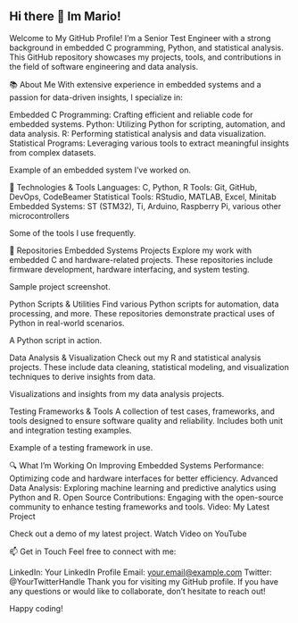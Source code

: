 ## Hi there 👋 Im Mario!

Welcome to My GitHub Profile!
I’m a Senior Test Engineer with a strong background in embedded C programming, Python, and statistical analysis. This GitHub repository showcases my projects, tools, and contributions in the field of software engineering and data analysis.

📚 About Me
With extensive experience in embedded systems and a passion for data-driven insights, I specialize in:

Embedded C Programming: Crafting efficient and reliable code for embedded systems.
Python: Utilizing Python for scripting, automation, and data analysis.
R: Performing statistical analysis and data visualization.
Statistical Programs: Leveraging various tools to extract meaningful insights from complex datasets.

Example of an embedded system I’ve worked on.

🔧 Technologies & Tools
Languages: C, Python, R
Tools: Git, GitHub, DevOps, CodeBeamer
Statistical Tools: RStudio, MATLAB, Excel, Minitab
Embedded Systems: ST (STM32), Ti, Arduino, Raspberry Pi, various other microcontrollers
 

Some of the tools I use frequently.

📁 Repositories
Embedded Systems Projects
Explore my work with embedded C and hardware-related projects. These repositories include firmware development, hardware interfacing, and system testing.


Sample project screenshot.

Python Scripts & Utilities
Find various Python scripts for automation, data processing, and more. These repositories demonstrate practical uses of Python in real-world scenarios.


A Python script in action.

Data Analysis & Visualization
Check out my R and statistical analysis projects. These include data cleaning, statistical modeling, and visualization techniques to derive insights from data.


Visualizations and insights from my data analysis projects.

Testing Frameworks & Tools
A collection of test cases, frameworks, and tools designed to ensure software quality and reliability. Includes both unit and integration testing examples.


Example of a testing framework in use.

🔍 What I’m Working On
Improving Embedded Systems Performance: Optimizing code and hardware interfaces for better efficiency.
Advanced Data Analysis: Exploring machine learning and predictive analytics using Python and R.
Open Source Contributions: Engaging with the open-source community to enhance testing frameworks and tools.
Video: My Latest Project

Check out a demo of my latest project.
Watch Video on YouTube

📫 Get in Touch
Feel free to connect with me:

LinkedIn: Your LinkedIn Profile
Email: your.email@example.com
Twitter: @YourTwitterHandle
Thank you for visiting my GitHub profile. If you have any questions or would like to collaborate, don’t hesitate to reach out!

Happy coding!
